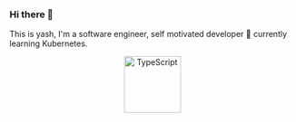 ### Hi there 👋

This is yash, I'm a software engineer, self motivated developer 🌱 currently learning Kubernetes. 

<p align="center">
<a style="margin: 10px;" target="_blank" href="https://kubernetes.io/"><img height="100px" alt="TypeScript" src="https://raw.githubusercontent.com/yashwanthkumarsuruneni/yashwanthkumarsuruneni/skills/kubernetes.png"></a>
</p>

